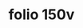 ---
layout: edition
title: folio 150v
manuscript: Turin, Biblioteca Nazionale, MS N.III.19
sigla: T
iip: t150v.tif
milestone: 300
---